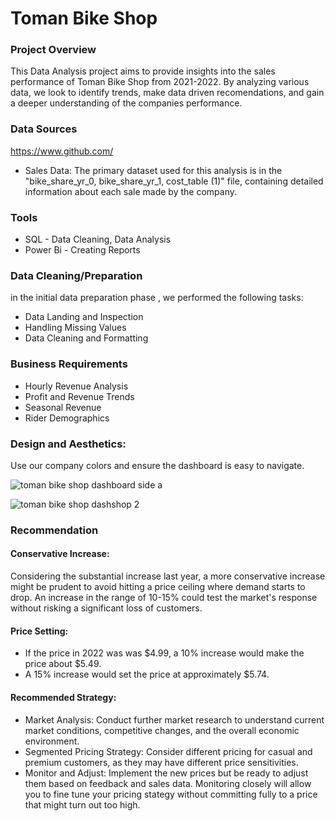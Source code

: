 # Toman Bike Shop
### Project Overview

This Data Analysis project aims to provide insights into the sales performance of Toman Bike Shop from 2021-2022. By analyzing various data, we look to identify trends, make data driven recomendations, and gain a deeper understanding of the companies performance.

### Data Sources
https://www.github.com/
  * Sales Data: The primary dataset used for this analysis is in the "bike_share_yr_0, bike_share_yr_1, cost_table (1)" file, containing detailed information about each sale made by the company.

### Tools
  * SQL - Data Cleaning, Data Analysis
  * Power Bi - Creating Reports

### Data Cleaning/Preparation
in the initial data preparation phase , we performed the following tasks:

  * Data Landing and Inspection
  * Handling Missing Values
  * Data Cleaning and Formatting

### Business Requirements

  * Hourly Revenue Analysis
  * Profit and Revenue Trends
  * Seasonal Revenue
  * Rider Demographics

### Design and Aesthetics:
Use our company colors and ensure the dashboard is easy to navigate.


![toman bike shop dashboard side a](https://github.com/user-attachments/assets/c5c645f9-c369-4197-9b37-4f518bd25805)

![toman bike shop dashshop 2](https://github.com/user-attachments/assets/6bda2ffb-a18d-4d3a-9b0a-06f55537feb8)



### Recommendation
#### Conservative Increase:
Considering the substantial increase last year, a more conservative increase might be prudent to avoid hitting a price ceiling where demand starts to drop. An increase in the range of 10-15% could test the market's response without risking a significant loss of customers.

#### Price Setting:
* If the price in 2022 was was $4.99, a 10% increase would make the price about $5.49.
* A 15% increase would set the price at approximately $5.74.

#### Recommended Strategy:
   * Market Analysis: Conduct further market research to understand current market conditions, competitive changes, and the overall economic environment.
   * Segmented Pricing Strategy: Consider different pricing for casual and premium customers, as they may have different price sensitivities.
   * Monitor and Adjust: Implement the new prices but be ready to adjust them based on feedback and sales data. Monitoring closely will allow you to fine tune your pricing stategy without committing fully to a price that might turn out too high.



